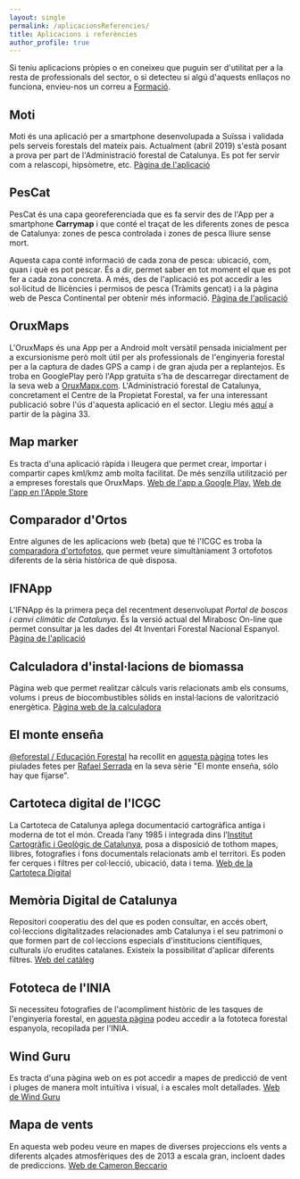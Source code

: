 ```yaml
---
layout: single
permalink: /aplicacionsReferencies/
title: Aplicacions i referències
author_profile: true
---
```


Si teniu aplicacions pròpies o en coneixeu que puguin ser d'utilitat per a la resta de professionals del sector, o si detecteu si algú d'aquests enllaços no funciona, envieu-nos un correu a [Formació](mailto:formacio@cefc.cat).

## Moti
Moti és una aplicació per a smartphone desenvolupada a Suïssa i validada pels serveis forestals del mateix pais. Actualment (abril 2019) s'està posant a prova per part de l'Administració forestal de Catalunya. Es pot fer servir com a relascopi, hipsòmetre, etc. [Pàgina de l'aplicació](http://moti.ch/)

## PesCat
PesCat és una capa georeferenciada que es fa servir des de l'App per a smartphone **Carrymap** i que conté el traçat de les diferents zones de pesca de Catalunya: zones de pesca controlada i zones de pesca lliure sense mort. 

Aquesta capa conté informació de cada zona de pesca: ubicació, com, quan i què es pot pescar. És a dir, permet saber en tot moment el que es pot fer a cada zona concreta. A més, des de l'aplicació es pot accedir a les sol·licitud de llicències i permisos de pesca (Tràmits gencat) i a la pàgina web de Pesca Continental per obtenir més informació.  [Pàgina de l'aplicació](http://agricultura.gencat.cat/ca/ambits/medi-natural/pesca-continental/app-pescat/index.html)

## OruxMaps
L'OruxMaps és una App per a Android molt versàtil pensada inicialment per a excursionisme però molt útil per als professionals de l'enginyeria forestal per a la captura de dades GPS a camp i de gran ajuda per a replantejos. Es troba en GooglePlay però l'App gratuïta s'ha de descarregar directament de la seva web a [OruxMapx.com](https://www.oruxmaps.com/cs/es/). L'Administració forestal de Catalunya, concretament el Centre de la Propietat Forestal, va fer una interessant publicació sobre l'ús d'aquesta aplicació en el sector. Llegiu més [aquí](http://cpf.gencat.cat/web/.content/or_organismes/or04_centre_propietat_forestal/01_organisme/publicacions/revista_silvicultura/numeros_publicats/documents/Silvicultura_77_web.pdf) a partir de la pàgina 33.

## Map marker
Es tracta d'una aplicació ràpida i lleugera que permet crear, importar i compartir capes kml/kmz amb molta facilitat. De més senzilla utilització per a empreses forestals que OruxMaps. [Web de l'app a Google Play.](https://play.google.com/store/apps/details?id=com.exlyo.mapmarker&hl=es) [Web de l'app en l'Apple Store](https://apps.apple.com/us/app/map-marker-places-organizer/id1287281807)

## Comparador d'Ortos
Entre algunes de les aplicacions web (beta) que té l'ICGC es troba la [comparadora d'ortofotos](http://betaportal.icgc.cat/canurb/cathistoric.html), que permet veure simultàniament 3 ortofotos diferents de la sèria històrica de què disposa.

## IFNApp
L'IFNApp és la primera peça del recentment desenvolupat *Portal de boscos i canvi climàtic de Catalunya*. És la versió actual del Mirabosc On-line que permet consultar ja les dades del 4t Inventari Forestal Nacional Espanyol. [Pàgina de l'aplicació](http://ifnapp.creaf.cat/)

## Calculadora d'instal·lacions de biomassa
Pàgina web que permet realitzar càlculs varis relacionats amb els consums, volums i preus de biocombustibles sòlids en instal·lacions de valorització energètica. [Pàgina web de la calculadora](http://www.serveistecnicsenerfust.com/es/calculadora-segun-combustible.html)

## El monte enseña
[@eforestal / Educación Forestal](https://twitter.com/eforestal) ha recollit en [aquesta pàgina](http://almazcara.forestry.es/2017/12/el-monte-ensena-solo-hay-que-fijarse.html) totes les piulades fetes per [Rafael Serrada](https://twitter.com/RafaelSerrada1) en la seva sèrie "El monte enseña, sólo hay que fijarse". 

## Cartoteca digital de l'ICGC
La Cartoteca de Catalunya aplega documentació cartogràfica antiga i moderna de tot el món. Creada l’any 1985 i integrada dins l’[Institut Cartogràfic i Geològic de Catalunya](https://icgc.cat/), posa a disposició de tothom mapes, llibres, fotografies i fons documentals relacionats amb el territori. Es poden fer cerques i filtres per col·lecció, ubicació, data i tema. [Web de la Cartoteca Digital](https://cartotecadigital.icgc.cat/digital/search/)

## Memòria Digital de Catalunya
Repositori cooperatiu des del que es poden consultar, en accés obert, col·leccions digitalitzades relacionades amb Catalunya i el seu patrimoni o que formen part de col·leccions especials d'institucions científiques, culturals i/o erudites catalanes. Existeix la possibilitat d'aplicar diferents filtres. [Web del catàleg](http://mdc.csuc.cat/cdm/search/)

## Fototeca de l'INIA
Si necessiteu fotografies de l'acompliment històric de les tasques de l'enginyeria forestal, en [aquesta pàgina](http://rdm.inia.es/es/dataset/fototeca) podeu accedir a la fototeca forestal espanyola, recopilada per l'INIA.

## Wind Guru
Es tracta d'una pàgina web on es pot accedir a mapes de predicció de vent i pluges de manera molt intuïtiva i visual, i a escales molt detallades. [Web de Wind Guru](https://www.windguru.cz/)

## Mapa de vents
En aquesta web podeu veure en mapes de diverses projeccions els vents a diferents alçades atmosfèriques des de 2013 a escala gran, incloent dades de prediccions. [Web de Cameron Beccario](https://earth.nullschool.net/#current/wind/surface/level/)
